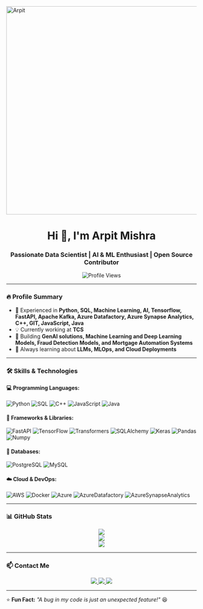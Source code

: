 <img src="https://i.imgur.com/EWMhlWD.jpg" alt="Arpit" width="850" height="550">


<h1 align="center">Hi 👋, I'm Arpit Mishra</h1>
<h3 align="center">Passionate Data Scientist | AI & ML Enthusiast | Open Source Contributor</h3>

<p align="center">
  <img src="https://komarev.com/ghpvc/?username=arpit044&label=Profile%20Views&color=0e75b6&style=flat" alt="Profile Views" />
</p>

---

### 🔥 Profile Summary

- 🚀 Experienced in **Python,  SQL, Machine Learning, AI, Tensorflow, FastAPI, Apache Kafka, Azure Datafactory, Azure Synapse Analytics, C++, GIT, JavaScript, Java**  
- 💡 Currently working at **TCS**  
- 🎯 Building **GenAI solutions, Machine Learning and Deep Learning Models, Fraud Detection Models, and Mortgage Automation Systems**  
- 📖 Always learning about **LLMs, MLOps, and Cloud Deployments**  

---

### 🛠 Skills & Technologies

#### 💻 Programming Languages:
![Python](https://img.shields.io/badge/Python-3776AB?style=for-the-badge&logo=python&logoColor=white)
![SQL](https://img.shields.io/badge/SQL-CC2927?style=for-the-badge&logo=postgresql&logoColor=white)
![C++](https://img.shields.io/badge/C++-007396?style=for-the-badge&logo=java&logoColor=white)
![JavaScript](https://img.shields.io/badge/JavaScript-007396?style=for-the-badge&logo=java&logoColor=white)
![Java](https://img.shields.io/badge/Java-007396?style=for-the-badge&logo=java&logoColor=white)

#### 🚀 Frameworks & Libraries:
![FastAPI](https://img.shields.io/badge/FastAPI-009688?style=for-the-badge&logo=fastapi&logoColor=white)
![TensorFlow](https://img.shields.io/badge/TensorFlow-FF6F00?style=for-the-badge&logo=tensorflow&logoColor=white)
![Transformers](https://img.shields.io/badge/Transformers-00ADD8?style=for-the-badge&logo=huggingface&logoColor=white)
![SQLAlchemy](https://img.shields.io/badge/SQLAlchemy-00ADD8?style=for-the-badge&logo=huggingface&logoColor=white)
![Keras](https://img.shields.io/badge/Keras-00ADD8?style=for-the-badge&logo=huggingface&logoColor=white)
![Pandas](https://img.shields.io/badge/Pandas-00ADD8?style=for-the-badge&logo=huggingface&logoColor=white)
![Numpy](https://img.shields.io/badge/Numpy-00ADD8?style=for-the-badge&logo=huggingface&logoColor=white)


#### 💾 Databases:
![PostgreSQL](https://img.shields.io/badge/PostgreSQL-336791?style=for-the-badge&logo=postgresql&logoColor=white)
![MySQL](https://img.shields.io/badge/MySQL-47A248?style=for-the-badge&logo=mongodb&logoColor=white)

#### ☁️ Cloud & DevOps:
![AWS](https://img.shields.io/badge/AWS-FF9900?style=for-the-badge&logo=amazonaws&logoColor=white)
![Docker](https://img.shields.io/badge/Docker-2496ED?style=for-the-badge&logo=docker&logoColor=white)
![Azure](https://img.shields.io/badge/Azure-2088FF?style=for-the-badge&logo=github-actions&logoColor=white)
![AzureDatafactory](https://img.shields.io/badge/AzureDatafactory-2088FF?style=for-the-badge&logo=github-actions&logoColor=white)
![AzureSynapseAnalytics](https://img.shields.io/badge/AzureSynapseAnalytics-2088FF?style=for-the-badge&logo=github-actions&logoColor=white)

---

### 📊 GitHub Stats
<div align="center">
  <img src="https://github-readme-streak-stats.herokuapp.com/?user=your_github_username&theme=dark&hide_border=true" />
  <br>
  <img src="https://github-readme-stats.vercel.app/api?username=your_github_username&show_icons=true&theme=radical" />
  <br>
  <img src="https://github-readme-stats.vercel.app/api/top-langs/?username=your_github_username&layout=compact&theme=radical" />
</div>

---

### 📫 Contact Me
<p align="center">
  <a href="https://www.linkedin.com/in/arpit-mishra-64976b16a/" target="_blank">
    <img src="https://img.shields.io/badge/LinkedIn-0A66C2?style=for-the-badge&logo=linkedin&logoColor=white" />
  </a>
  <a href="mailto:arpitmishra.044@gmail.com">
    <img src="https://img.shields.io/badge/Gmail-D14836?style=for-the-badge&logo=gmail&logoColor=white" />
  </a>
  <a href="https://your-portfolio.com" target="_blank">
    <img src="https://img.shields.io/badge/Portfolio-222222?style=for-the-badge&logo=webflow&logoColor=white" />
  </a>
</p>

---

⭐ **Fun Fact:** _"A bug in my code is just an unexpected feature!"_ 😆  





